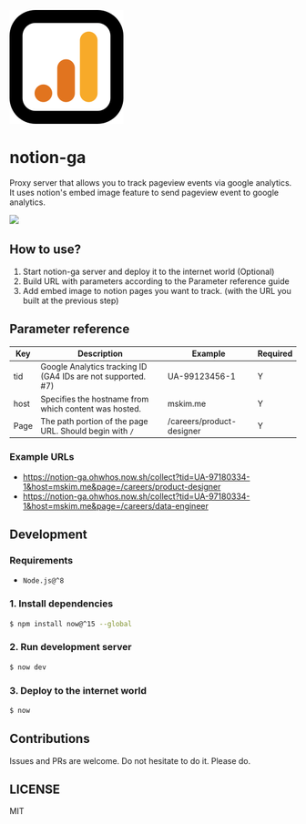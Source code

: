 ![Logo](/logo.svg)
# notion-ga

Proxy server that allows you to track pageview events via google analytics. It uses notion's embed image feature to send pageview event to google analytics.

![](preview.gif)

## How to use?

1. Start notion-ga server and deploy it to the internet world (Optional)
2. Build URL with parameters according to the Parameter reference guide
3. Add embed image to notion pages you want to track. (with the URL you built at the previous step)

## Parameter reference

| Key  | Description                                                   | Example                   | Required |
| ---- | ------------------------------------------------------------- | ------------------------- | -------- |
| tid  | Google Analytics tracking ID (GA4 IDs are not supported. #7)  | UA-99123456-1             | Y        |
| host | Specifies the hostname from which content was hosted.         | mskim.me                  | Y        |
| Page | The path portion of the page URL. Should begin with `/`       | /careers/product-designer | Y        |

### Example URLs

- https://notion-ga.ohwhos.now.sh/collect?tid=UA-97180334-1&host=mskim.me&page=/careers/product-designer
- https://notion-ga.ohwhos.now.sh/collect?tid=UA-97180334-1&host=mskim.me&page=/careers/data-engineer

## Development

### Requirements

- `Node.js@^8`

### 1. Install dependencies

```bash
$ npm install now@^15 --global
```

### 2. Run development server

```bash
$ now dev
```

### 3. Deploy to the internet world

```bash
$ now
```

## Contributions

Issues and PRs are welcome. Do not hesitate to do it. Please do.

## LICENSE

MIT
